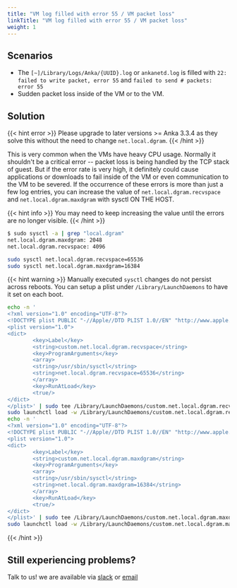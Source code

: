 ```yaml
---
title: "VM log filled with error 55 / VM packet loss"
linkTitle: "VM log filled with error 55 / VM packet loss"
weight: 1
---
```


## Scenarios

- The `[~]/Library/Logs/Anka/{UUID}.log` or `ankanetd.log` is filled with `22: failed to write packet, error 55` and `failed to send # packets: error 55`
- Sudden packet loss inside of the VM or to the VM.

## Solution

{{< hint error >}}
Please upgrade to later versions >= Anka 3.3.4 as they solve this without the need to change `net.local.dgram`.
{{< /hint >}}

This is very common when the VMs have heavy CPU usage. Normally it shouldn't be a critical error -- packet loss is being handled by the TCP stack of guest. But if the error rate is very high, it definitely could cause applications or downloads to fail inside of the VM or even communication to the VM to be severed. If the occurrence of these errors is more than just a few log entries, you can increase the value of `net.local.dgram.recvspace` and `net.local.dgram.maxdgram` with sysctl ON THE HOST.

{{< hint info >}}
You may need to keep increasing the value until the errors are no longer visible.
{{< /hint >}}

```bash
$ sudo sysctl -a | grep "local.dgram"
net.local.dgram.maxdgram: 2048
net.local.dgram.recvspace: 4096
```

```bash
sudo sysctl net.local.dgram.recvspace=65536
sudo sysctl net.local.dgram.maxdgram=16384
```

{{< hint warning >}}
Manually executed `sysctl` changes do not persist across reboots. You can setup a plist under `/Library/LaunchDaemons` to have it set on each boot.
```bash
echo -n '
<?xml version="1.0" encoding="UTF-8"?>
<!DOCTYPE plist PUBLIC "-//Apple//DTD PLIST 1.0//EN" "http://www.apple.com/DTDs/PropertyList-1.0.dtd">
<plist version="1.0">
<dict>
        <key>Label</key>
        <string>custom.net.local.dgram.recvspace</string>
        <key>ProgramArguments</key>
        <array>
        <string>/usr/sbin/sysctl</string>
        <string>net.local.dgram.recvspace=65536</string>
        </array>
        <key>RunAtLoad</key>
        <true/>
</dict>
</plist>' | sudo tee /Library/LaunchDaemons/custom.net.local.dgram.recvspace.plist
sudo launchctl load -w /Library/LaunchDaemons/custom.net.local.dgram.recvspace.plist
echo -n '
<?xml version="1.0" encoding="UTF-8"?>
<!DOCTYPE plist PUBLIC "-//Apple//DTD PLIST 1.0//EN" "http://www.apple.com/DTDs/PropertyList-1.0.dtd">
<plist version="1.0">
<dict>
        <key>Label</key>
        <string>custom.net.local.dgram.maxdgram</string>
        <key>ProgramArguments</key>
        <array>
        <string>/usr/sbin/sysctl</string>
        <string>net.local.dgram.maxdgram=16384</string>
        </array>
        <key>RunAtLoad</key>
        <true/>
</dict>
</plist>' | sudo tee /Library/LaunchDaemons/custom.net.local.dgram.maxdgram.plist
sudo launchctl load -w /Library/LaunchDaemons/custom.net.local.dgram.maxdgram.plist
```
{{< /hint >}}

## Still experiencing problems?

Talk to us! we are available via [slack](https://slack.veertu.com/) or [email](mailto:support@veertu.com)
